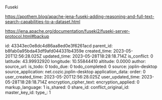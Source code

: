 Fuseki

https://apothem.blog/apache-jena-fuseki-adding-reasoning-and-full-text-search-capabilities-to-a-dataset.html

https://jena.apache.org/documentation/fuseki2/fuseki-server-protocol.html#backup


id: 43343ec0e8dc4d86aa8ed0e3f6261acd
parent_id: b8fab0a95bda43df9afd044331b4359e
created_time: 2023-05-20T12:56:28.025Z
updated_time: 2023-05-28T18:28:18.714Z
is_conflict: 0
latitude: 43.99932920
longitude: 10.55844410
altitude: 0.0000
author: 
source_url: 
is_todo: 0
todo_due: 0
todo_completed: 0
source: joplin-desktop
source_application: net.cozic.joplin-desktop
application_data: 
order: 0
user_created_time: 2023-05-20T12:56:28.025Z
user_updated_time: 2023-05-28T18:28:18.714Z
encryption_cipher_text: 
encryption_applied: 0
markup_language: 1
is_shared: 0
share_id: 
conflict_original_id: 
master_key_id: 
type_: 1